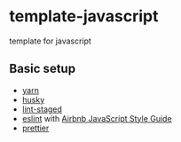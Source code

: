 # template-javascript

template for javascript

## Basic setup

- [yarn](https://yarnpkg.com)
- [husky](https://github.com/typicode/husky)
- [lint-staged](https://github.com/okonet/lint-staged)
- [eslint](https://eslint.org) with [Airbnb JavaScript Style Guide](https://github.com/airbnb/javascript)
- [prettier](https://prettier.io)
